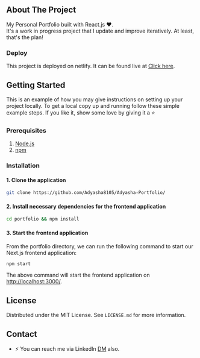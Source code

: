 ## About The Project

My Personal Portfolio built with React.js ❤️.<br>
It's a work in progress project that I update and improve iteratively. At least, that's the plan!

### Deploy

This project is deployed on netlify. It can be found live at [Click here](https://smriti-naik-portfolio.netlify.app/).

## Getting Started

This is an example of how you may give instructions on setting up your project locally. To get a local copy up and running follow these simple example steps. If you like it, show some love by giving it a :star:

### Prerequisites

1. [Node.js](https://nodejs.org/)
2. [npm](https://www.npmjs.com/)

### Installation

#### 1. **Clone the application**

```sh
git clone https://github.com/Adyasha8105/Adyasha-Portfolio/
```

#### 2. **Install necessary dependencies for the frontend application**

```sh
cd portfolio && npm install
```

#### 3. **Start the frontend application**

From the portfolio directory, we can run the following command to start our Next.js frontend application:

```sh
npm start
```

The above command will start the frontend application on [http://localhost:3000/](http://localhost:3000).

## License

Distributed under the MIT License. See `LICENSE.md` for more information.


## Contact
- ⚡ You can reach me via LinkedIn [DM](https://www.linkedin.com/in/smriti-naik-a0067a1a5/) also.
